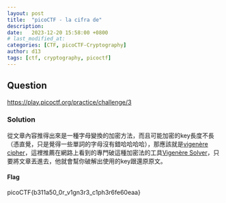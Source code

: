 ```yaml
---
layout: post
title:  "picoCTF - la cifra de"
description: 
date:   2023-12-20 15:58:00 +0800
# last_modified_at:
categories: [CTF, picoCTF-Cryptography]
author: d13
tags: [ctf, cryptography, picoctf]
---
```


## Question

https://play.picoctf.org/practice/challenge/3

### Solution

從文章內容推得出來是一種字母變換的加密方法，而且可能加密的key長度不長（憑直覺，只是覺得一些單詞的字母沒有錯哈哈哈哈），那應該就是[vigenère cipher](https://en.wikipedia.org/wiki/Vigen%C3%A8re_cipher)，這裡推薦在網路上看到的專門破這種加密法的工具[Vigenère Solver](https://www.guballa.de/vigenere-solver)，只要將文章丟進去，他就會幫你破解出使用的key跟還原原文。

#### Flag

picoCTF{b311a50_0r_v1gn3r3_c1ph3r6fe60eaa}